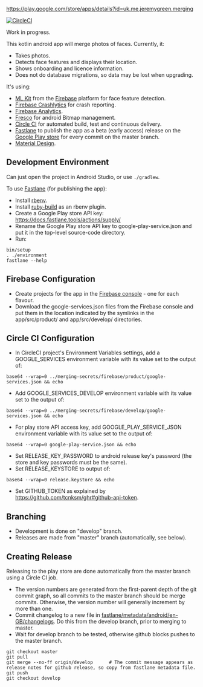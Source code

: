 https://play.google.com/store/apps/details?id=uk.me.jeremygreen.merging

[![CircleCI](https://circleci.com/gh/jg210/merging/tree/develop.svg?style=svg)](https://circleci.com/gh/jg210/merging)

Work in progress.

This kotlin android app will merge photos of faces. Currently, it:

* Takes photos.
* Detects face features and displays their location.
* Shows onboarding and licence information.
* Does not do database migrations, so data may be lost when upgrading.

It's using:

* [ML Kit](https://developers.google.com/ml-kit/) from the [Firebase](https://firebase.google.com/) platform for face feature detection.
* [Firebase Crashlytics](https://firebase.google.com/docs/crashlytics/) for crash reporting.
* [Firebase Analytics](https://firebase.google.com/docs/analytics).
* [Fresco](https://developers.google.com/ml-kit/) for android Bitmap management.
* [Circle CI](https://circleci.com/gh/jg210/merging) for automated build, test and continuous delivery.
* [Fastlane](https://fastlane.tools/) to publish the app as a beta (early access) release on the [Google Play store](https://play.google.com/store/apps/details?id=uk.me.jeremygreen.merging) for every commit on the master branch.
* [Material Design](https://material.io/design/).

## Development Environment

Can just open the project in Android Studio, or use `./gradlew`.

To use [Fastlane](https://fastlane.tools/) (for publishing the app):

* Install [rbenv](https://github.com/rbenv/rbenv#installation).
* Install [ruby-build](https://github.com/rbenv/ruby-build#installation) as an rbenv plugin.
* Create a Google Play store API key: https://docs.fastlane.tools/actions/supply/
* Rename the Google Play store API key to google-play-service.json and put it in the top-level source-code directory.
* Run:

```
bin/setup
. ./environment
fastlane --help
```

## Firebase Configuration

* Create projects for the app in the [Firebase console](https://console.firebase.google.com/) - one for each flavour.
* Download the google-services.json files from the Firebase console and put them in the location indicated by the symlinks in the app/src/product/ and app/src/develop/ directories.

## Circle CI Configuration

* In CircleCI project's Environment Variables settings, add a GOOGLE_SERVICES environment variable with its value set to the output of:

```
base64 --wrap=0 ../merging-secrets/firebase/product/google-services.json && echo
```

* Add GOOGLE_SERVICES_DEVELOP environment variable with its value set to the output of:

```
base64 --wrap=0 ../merging-secrets/firebase/develop/google-services.json && echo
```

* For play store API access key, add GOOGLE_PLAY_SERVICE_JSON environment variable with its value set to the output of:

```
base64 --wrap=0 google-play-service.json && echo
```

* Set RELEASE_KEY_PASSWORD to android release key's password (the store and key passwords must be the same).
* Set RELEASE_KEYSTORE to output of:

```
base64 --wrap=0 release.keystore && echo
```

* Set GITHUB_TOKEN as explained by https://github.com/tcnksm/ghr#github-api-token. 

## Branching

* Development is done on "develop" branch.
* Releases are made from "master" branch (automatically, see below).

## Creating Release

Releasing to the play store are done automatically from the master branch using a Circle CI job.

* The version numbers are generated from the first-parent depth of the git commit graph, so all commits to the master branch should be merge commits. Otherwise, the version number will generally increment by more than one.
* Commit changelog to a new file in [fastlane/metadata/android/en-GB/changelogs](fastlane/metadata/android/en-GB/changelogs). Do this from the develop branch, prior to merging to master.
* Wait for develop branch to be tested, otherwise github blocks pushes to the master branch.

```
git checkout master
git pull
git merge --no-ff origin/develop      # The commit message appears as release notes for github release, so copy from fastlane metadata file.
git push
git checkout develop
```

